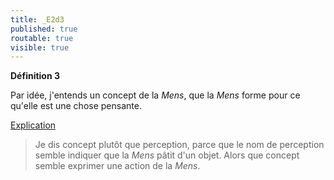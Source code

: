 ```yaml
---
title: _E2d3
published: true
routable: true
visible: true
---
```


**Définition 3**

Par idée, j'entends un concept de la _Mens_, que la _Mens_ forme pour ce qu'elle est une chose pensante.

<u>Explication</u>

>Je dis concept plutôt que perception, parce que le nom de perception semble indiquer que la _Mens_ pâtit d'un objet. Alors que concept semble exprimer une action de la _Mens_.
